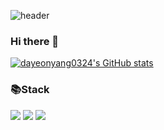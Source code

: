 ![header](https://capsule-render.vercel.app/api?type=shark&color=auto&height=300&section=header&text=dayeon's&fontSize=90&fontColor=d6ace6)



### Hi there 👋

[![dayeonyang0324's GitHub stats](https://github-readme-stats.vercel.app/api?username=dayeonyang0324&count_private=true&theme=material-palenight)](https://github.com/anuraghazra/github-readme-stats)




### 📚Stack
<img src="https://img.shields.io/badge/Python-3776AB?style=for-the-badge&logo=python&logoColor=white" /> <img src="https://img.shields.io/badge/HTML-239120?style=for-the-badge&logo=html5&logoColor=white" /> <img src="https://img.shields.io/badge/CSS-239120?&style=for-the-badge&logo=css3&logoColor=white" />








<!--
**dayeonyang0324/dayeonyang0324** is a ✨ _special_ ✨ repository because its `README.md` (this file) appears on your GitHub profile.

Here are some ideas to get you started:

- 🔭 I’m currently working on ...
- 🌱 I’m currently learning ...
- 👯 I’m looking to collaborate on ...
- 🤔 I’m looking for help with ...
- 💬 Ask me about ...
- 📫 How to reach me: ...
- 😄 Pronouns: ...
- ⚡ Fun fact: ...
-->
